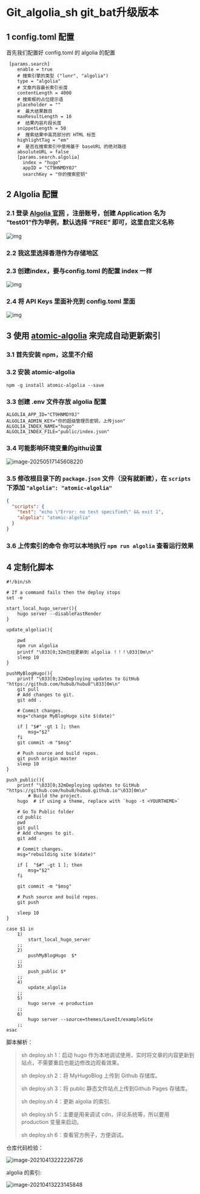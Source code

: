 # Git_algolia_sh git_bat升级版本


<!--more-->

## 1 config.toml 配置

首先我们配置好 config.toml 的 algolia 的配置

```
 [params.search]
    enable = true
    # 搜索引擎的类型 ("lunr", "algolia")
    type = "algolia"
    # 文章内容最长索引长度
    contentLength = 4000
    # 搜索框的占位提示语
    placeholder = ""
    #  最大结果数目
    maxResultLength = 10
    #  结果内容片段长度
    snippetLength = 50
    #  搜索结果中高亮部分的 HTML 标签
    highlightTag = "em"
    #  是否在搜索索引中使用基于 baseURL 的绝对路径
    absoluteURL = false
    [params.search.algolia]
      index = "hugo"
      appID = "CT9HNMDY0J"
      searchKey = "你的搜索密钥"
```

## 2 Algolia 配置

### 2.1 登录 [Algolia 官网](https://www.algolia.com/) ，注册账号，创建 Application 名为 “test01”作为举例，默认选择 “FREE” 即可，这里自定义名称

![img](/common_images/image-20200627215434095.png)

### 2.2 我这里选择香港作为存储地区

### 2.3 创建index，要与config.toml 的配置 index 一样

![img](/common_images/image-20200627220936376.png)

### 2.4 将 API Keys 里面补充到 config.toml 里面

![img](/common_images/image-20200627221400836.png)

## 3 使用 [atomic-algolia](https://github.com/chrisdmacrae/atomic-algolia) 来完成自动更新索引

### 3.1 首先安装 npm，这里不介绍

### 3.2 安装 atomic-algolia

```shell
npm -g install atomic-algolia --save
```

### 3.3 创建 .env 文件存放 algolia 配置

```
ALGOLIA_APP_ID="CT9HNMDY0J"
ALGOLIA_ADMIN_KEY="你的超级管理员密钥，上传json"
ALGOLIA_INDEX_NAME="hugo"
ALGOLIA_INDEX_FILE="public/index.json"
```

### 3.4 可能影响环境变量的githu设置

![image-20250517145608220](/common_images/image-20250517145608220.png)


### 3.5 修改根目录下的 `package.json` 文件（没有就新建），在 `scripts` 下添加 `"algolia": "atomic-algolia"`

```json
{
  "scripts": {
    "test": "echo \"Error: no test specified\" && exit 1",
    "algolia": "atomic-algolia"
  }
}

```

### 3.6 上传索引的命令 你可以本地执行 `npm run algolia` 查看运行效果

## 4 定制化脚本

```shell
#!/bin/sh

# If a command fails then the deploy stops
set -e

start_local_hugo_server(){
	hugo server --disableFastRender
}

update_algolia(){

	pwd	
	npm run algolia
	printf "\033[0;32m已经更新到 algolia ！！！\033[0m\n"
	sleep 10
}

pushMyBlogHugo(){
	printf "\033[0;32mDeploying updates to GitHub "https://github.com/hubu8/hubu8"\033[0m\n"
	git pull
	# Add changes to git.
	git add .

	# Commit changes.
	msg="change MyBlogHugo site $(date)"

	if [ "$#" -gt 1 ]; then
		msg="$2"
	fi
	git commit -m "$msg"

	# Push source and build repos.
	git push origin master
	sleep 10
}

push_public(){
	printf "\033[0;32mDeploying updates to GitHub "https://github.com/hubu8/hubu8.github.io"\033[0m\n"
		# Build the project.
	hugo  # if using a theme, replace with `hugo -t <YOURTHEME>`

	# Go To Public folder
	cd public
	pwd
	git pull
	# Add changes to git.
	git add .
	
	# Commit changes.
	msg="rebuilding site $(date)"

	if [  "$#" -gt 1 ]; then
		msg="$2"
	fi

	git commit -m "$msg"

	# Push source and build repos.
	git push 

	sleep 10
}

case $1 in
	1)
		start_local_hugo_server
    ;;
	2)
		pushMyBlogHugo	$*	
    ;;
    3)
		push_public $*		
    ;;
	4)
		update_algolia		
    ;;
	5)
		hugo serve -e production
	;;
	6)
		hugo server --source=themes/LoveIt/exampleSite
	;;
esac

```

脚本解析：

> sh deploy.sh 1：启动 hugo 作为本地调试使用，实时将文章的内容更新到站点，不需要重启也能边修改边观看效果。
>
> sh deploy.sh 2：将 MyHugoBlog 上传到 Github 存储库。
>
> sh deploy.sh 3：将 public 静态文件站点上传到Github Pages 存储库。
>
> sh deploy.sh 4：更新 algolia 的索引.
>
> sh deploy.sh 5：主要是用来调试 cdn，评论系统等，所以要用 production 变量来启动。
>
> sh deploy.sh 6：查看官方例子，方便调试。



仓库代码检验：

![image-20210413222226726](/common_images/image-20210413222226726.png)

 algolia 的索引:

![image-20210413223145848](/common_images/image-20210413223145848.png)


